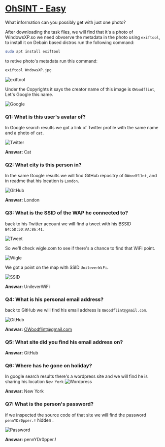 # [OhSINT - Easy][1]
What information can you possibly get with just one photo?

After downloading the task files, we will find that it's a photo of WindowsXP.so we need obvserve the metadata in the photo using `exiftool`, to install it on Debain based distros run the following command:

```bash
sudo apt install exiftool
```

to retive photo's metadata run this command:

```bash
exiftool WndowsXP.jpg
```
![exiftool](/TryHackMe/Challenges/OhSINT/assets/Exiftool.png)

Under the Copyrights it says the creator name of this image is `OWoodflint`, Let's Google this name.

![Google](/TryHackMe/Challenges/OhSINT/assets/GoogleSearch.png)

### Q1: What is this user's avatar of?
In Google search results we got a link of Twitter profile with the same name and a photo of `cat`.

![Twitter](/TryHackMe/Challenges/OhSINT/assets/Twitter.png) <br>

**Answar:** Cat

### Q2: What city is this person in?
In the same Google results we will find GitHub repositry of `OWoodfl1nt`, and in readme that his location is `London`.

![GitHub](/TryHackMe/Challenges/OhSINT/assets/GitHubRepo.png) <br>

**Answar:** London

### Q3: What is the SSID of the WAP he connected to?
back to his Twitter account we will find a tweet with his BSSID `B4:5D:50:AA:86:41`.

![Tweet](/TryHackMe/Challenges/OhSINT/assets/Tweet.png) <br>

So we'll check wigle.com to see if there's a chance to find that WiFi point.

![Wigle](/TryHackMe/Challenges/OhSINT/assets/Wigle.png) <br>

We got a point on the map with SSID `UnileverWiFi`.

![SSID](/TryHackMe/Challenges/OhSINT/assets/SSID.png) <br>

**Answar:** UnileverWiFi

### Q4: What is his personal email address?
back to GitHub we will find his email address is `OWoodflint@gmail.com`.

![GitHub](/TryHackMe/Challenges/OhSINT/assets/GitHubRepo.png) <br>

**Answar:** OWoodflint@gmail.com

### Q5: What site did you find his email address on?
**Answar:** GitHub

### Q6: Where has he gone on holiday?
In google search results there's a wordpress site and we will find he is sharing his location `New York`
![Wordpress](/TryHackMe/Challenges/OhSINT/assets/Wordpress.png) <br>

**Answar:** New York

### Q7: What is the person's password?
if we inspected the source code of that site we will find the password `pennYDr0pper.!` hidden .

![Password](/TryHackMe/Challenges/OhSINT/assets/Password.png) <br>

**Answar:** pennYDr0pper.!

[1]: https://tryhackme.com/room/ohsint
